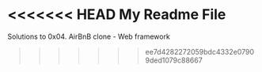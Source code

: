 <<<<<<< HEAD
My Readme File
=======
Solutions to 0x04. AirBnB clone - Web framework
>>>>>>> ee7d4282272059bdc4332e07909ded1079c88667
